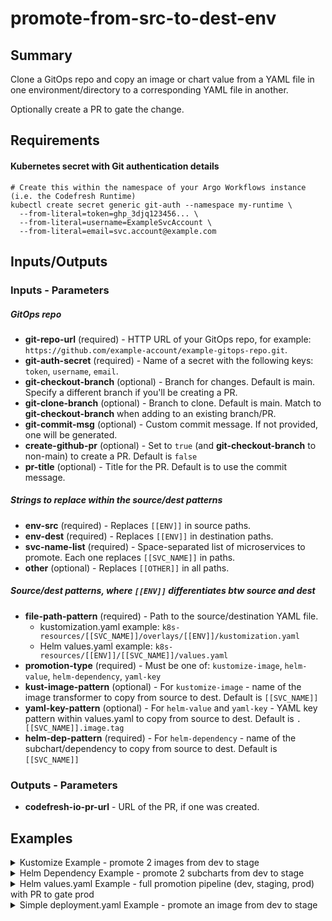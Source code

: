 # promote-from-src-to-dest-env

## Summary
Clone a GitOps repo and copy an image or chart value from a YAML file in one environment/directory to a corresponding YAML file in another.

Optionally create a PR to gate the change.

## Requirements
#### Kubernetes secret with Git authentication details
```
# Create this within the namespace of your Argo Workflows instance (i.e. the Codefresh Runtime)
kubectl create secret generic git-auth --namespace my-runtime \
  --from-literal=token=ghp_3djq123456... \
  --from-literal=username=ExampleSvcAccount \
  --from-literal=email=svc.account@example.com
```

## Inputs/Outputs

### Inputs - Parameters
##### GitOps repo
* **git-repo-url** (required) - HTTP URL of your GitOps repo, for example: `https://github.com/example-account/example-gitops-repo.git`.
* **git-auth-secret** (required) - Name of a secret with the following keys: `token`, `username`, `email`.
* **git-checkout-branch** (optional) - Branch for changes. Default is main. Specify a different branch if you'll be creating a PR.
* **git-clone-branch** (optional) - Branch to clone. Default is main. Match to **git-checkout-branch** when adding to an existing branch/PR.
* **git-commit-msg** (optional) - Custom commit message. If not provided, one will be generated.
* **create-github-pr** (optional) - Set to `true` (and **git-checkout-branch** to non-main) to create a PR. Default is `false`
* **pr-title** (optional) - Title for the PR. Default is to use the commit message.

##### Strings to replace within the source/dest patterns
* **env-src** (required) - Replaces `[[ENV]]` in source paths.
* **env-dest** (required) -  Replaces `[[ENV]]` in destination paths.
* **svc-name-list** (required) - Space-separated list of microservices to promote. Each one replaces `[[SVC_NAME]]` in paths.
* **other** (optional) - Replaces `[[OTHER]]` in all paths.

##### Source/dest patterns, where `[[ENV]]` differentiates btw source and dest
* **file-path-pattern** (required) - Path to the source/destination YAML file.
  * kustomization.yaml example: `k8s-resources/[[SVC_NAME]]/overlays/[[ENV]]/kustomization.yaml`
  * Helm values.yaml example: `k8s-resources/[[ENV]]/[[SVC_NAME]]/values.yaml`
* **promotion-type** (required) - Must be one of: `kustomize-image`, `helm-value`, `helm-dependency`, `yaml-key`
* **kust-image-pattern** (optional) - For `kustomize-image` - name of the image transformer to copy from source to dest. Default is `[[SVC_NAME]]`
* **yaml-key-pattern** (optional) - For `helm-value` and `yaml-key` - YAML key pattern within values.yaml to copy from source to dest. Default is `.[[SVC_NAME]].image.tag`
* **helm-dep-pattern** (required) - For `helm-dependency` - name of the subchart/dependency to copy from source to dest. Default is `[[SVC_NAME]]`

### Outputs - Parameters
* **codefresh-io-pr-url** - URL of the PR, if one was created.

## Examples

<details>
  <summary>Kustomize Example - promote 2 images from dev to stage</summary>

```
apiVersion: argoproj.io/v1alpha1
kind: WorkflowTemplate
metadata:
  name: simple-kustomize-example
spec:
  serviceAccountName: argo-hub.gitops-promotion.0.0.1
  entrypoint: promotion-tasks
  templates:
    - name: promotion-tasks
      dag:
        tasks:
          - name: kust-stage
            templateRef:
              name: argo-hub.gitops-promotion.0.0.1
              template: promote-from-src-to-dest-env
            arguments:
              parameters:
              # Git
              - name: git-repo-url
                value: "https://github.com/example-org/example-gitops-repo.git"
              - name: git-auth-secret
                value: git-auth
              # Replacement Substrings
              - name: env-src
                value: dev
              - name: env-dest
                value: stage
              - name: svc-name-list
                value: "example-image1 example-image2" 
              # Pattern Strings
              - name: file-path-pattern
                value: "kustomize/example-app/overlays/[[ENV]]/kustomization.yaml"
              - name: promotion-type
                value: kustomize-image
              - name: kust-image-pattern
                value: "[[SVC_NAME]]"
```
</details>

<details>
  <summary>Helm Dependency Example - promote 2 subcharts from dev to stage</summary>

```
apiVersion: argoproj.io/v1alpha1
kind: WorkflowTemplate
metadata:
  name: simple-helm-dependency-example
spec:
  serviceAccountName: argo-hub.gitops-promotion.0.0.1
  entrypoint: promotion-tasks
  templates:
    - name: promotion-tasks
      dag:
        tasks:
          - name: dep-stage
            templateRef:
              name: argo-hub.gitops-promotion.0.0.1
              template: promote-from-src-to-dest-env
            arguments:
              parameters:
              # Git
              - name: git-repo-url
                value: "https://github.com/example-org/example-gitops-repo.git"
              - name: git-auth-secret
                value: git-auth
              # Replacement Substrings
              - name: env-src
                value: dev
              - name: env-dest
                value: stage
              - name: svc-name-list
                value: "example-subchart1 example-subchart1"
              # Pattern Strings
              - name: file-path-pattern
                value: helm/example-app/[[ENV]]/Chart.yaml
              - name: promotion-type
                value: helm-dependency
              - name: helm-dep-pattern
                value: "[[SVC_NAME]]"
```
</details>

<details>
  <summary>Helm values.yaml Example - full promotion pipeline (dev, staging, prod) with PR to gate prod</summary>

```
apiVersion: argoproj.io/v1alpha1
kind: WorkflowTemplate
metadata:
  name: promotion-pipeline-example
spec:
  serviceAccountName: argo-hub.gitops-promotion.0.0.1
  entrypoint: promotion-tasks
  arguments:
    parameters:
      - name: source-environment
        value: "choose one: dev staging"
      - name: destination-environment
        value: "choose one: staging prod"
      - name: service-grouping
        value: "trio-app"
      - name: services-to-promote
        value: "flask-ui buslog ctrlr"
  templates:

    - name: promotion-tasks
      dag:
        tasks:
          - name: set-commit-details
            template: set-commit-details
          - name: promote-from-src-to-dest-env
            depends: "set-commit-details.Succeeded"
            templateRef:
              name: argo-hub.gitops-promotion.0.0.1
              template: promote-from-src-to-dest-env
            arguments:
              parameters:
                # Git
                - name: git-repo-url 
                  value: "https://github.com/example-org/example-gitops-repo.git"
                - name: git-auth-secret     # Name of a secret with the following keys: token, username, email
                  value: git-auth
                - name: git-checkout-branch
                  value: "{{tasks.set-commit-details.outputs.parameters.branch}}"
                - name: git-commit-msg
                  value: "{{tasks.set-commit-details.outputs.parameters.commit-msg}}"
                - name: create-github-pr
                  value:  "{{tasks.set-commit-details.outputs.parameters.create-pr}}"
                # Substrings to replace in patterns, below
                - name: env-src
                  value: "{{workflow.parameters.source-environment}}"
                - name: env-dest
                  value: "{{workflow.parameters.destination-environment}}"
                - name: svc-name-list       # Space-separated list of images to promote. Each will replace [[SVC_NAME]] in all paths
                  value: "{{workflow.parameters.services-to-promote}}"
                # Pattern Strings
                - name: file-path-pattern
                  value: "helm/{{workflow.parameters.service-grouping}}/[[ENV]]/values.yaml"
                - name: promotion-type
                  value: helm-value
                - name: yaml-key-pattern    # YAML key pattern within the values.yaml files
                  value: ".[[SVC_NAME]].image.tag"

    # Non-prod promotion goes straight to main branch
    # prod promotion goes to a branch where a PR is created
    - name: set-commit-details
      script:
        image: alpine:latest
        command: ["/bin/sh"]
        source: |
          set -e  # exit when any command fails
          ENV_SRC="{{workflow.parameters.source-environment}}"
          ENV_DEST="{{workflow.parameters.destination-environment}}"
          SVC_LIST="{{workflow.parameters.services-to-promote}}"
          INITIATOR="{{workflow.annotations.codefresh.io/initiator}}"
          TODAY=$(date +%F-%SS)
          if [ "${ENV_DEST}" = "prod" ]; then
            BRANCH="promote/prod/${TODAY}"
            CREATE_PR=true
          else
            BRANCH="main"
            CREATE_PR=false
          fi
          COMMIT_MSG="Promotion from ${ENV_SRC} to ${ENV_DEST} by ${INITIATOR}: ${SVC_LIST}"
          echo "${COMMIT_MSG}" > /tmp/commit-msg.txt
          echo "${BRANCH}" > /tmp/branch.txt
          echo "${CREATE_PR}" > /tmp/create-pr.txt
      outputs:
        parameters:
          - name: commit-msg
            valueFrom:
              path: /tmp/commit-msg.txt
          - name: branch
            valueFrom:
              path: /tmp/branch.txt
          - name: create-pr
            valueFrom:
              path: /tmp/create-pr.txt
```
</details>

<details>
  <summary>Simple deployment.yaml Example - promote an image from dev to stage</summary>

```
apiVersion: argoproj.io/v1alpha1
kind: WorkflowTemplate
metadata:
  name: simple-deployment-yaml-example
spec:
  serviceAccountName: argo-hub.gitops-promotion.0.0.1
  entrypoint: promotion-tasks
  templates:
    - name: promotion-tasks
      dag:
        tasks:
          - name: dep-stage
            templateRef:
              name: argo-hub.gitops-promotion.0.0.1
              template: promote-from-src-to-dest-env
            arguments:
              parameters:
              # Git
              - name: git-repo-url
                value: "https://github.com/example-org/example-gitops-repo.git"
              - name: git-auth-secret
                value: git-auth
              # Replacement Substrings
              - name: env-src
                value: dev
              - name: env-dest
                value: stage
              - name: svc-name-list
                value: "example-image"
              # Pattern Strings
              - name: file-path-pattern
                value: "example-app/[[ENV]]/deployment.yaml"
              - name: promotion-type
                value: yaml-key
              - name: yaml-key-pattern
                value: ".spec.template.spec.containers.0.image"
```
</details>

<br/>
<br/>
